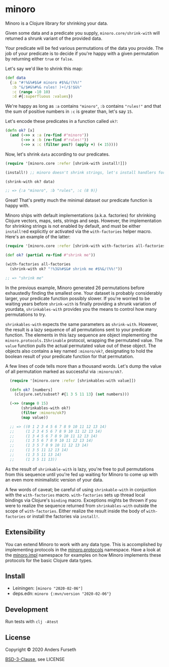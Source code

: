# minoro

Minoro is a Clojure library for shrinking your data.

Given some data and a predicate you supply, `minoro.core/shrink-with` will returned a shrunk
variant of the provided data.

Your predicate will be fed various permutations of the data you provide. The job of
your predicate is to decide if you're happy with a given permutation by returning
either `true` or `false`.

Let's say we'd like to shrink this map:

```clj
(def data
  {:a "#!%&%#$&# minoro #$%&/(%%!"
   :b "&/$#&%#%& rules! )+(/$!$&%"
   :c (range -10 10)
   :d #{:superfluous :values})
```

We're happy as long as `:a` contains `"minoro"`, `:b` contains `"rules!"` and that the sum
of positive numbers in `:c` is greater than, let's say `15`.

Let's encode these predicates in a function called `ok?`:

```clj
(defn ok? [x]
  (and (->> x :a (re-find #"minoro"))
       (->> x :b (re-find #"rules!"))
       (->> x :c (filter pos?) (apply +) (< 15))))
```

Now, let's shrink `data` according to our predicates.

```clj
(require '[minoro.core :refer [shrink-with install!]])

(install!) ;; minoro doesn't shrink strings, let's install handlers for all supported data types

(shrink-with ok? data)

;; => {:a "minoro", :b "rules", :c (8 9)}
```

Great! That's pretty much the minimal dataset our predicate function is happy with.

Minoro ships with default implementations (a.k.a. factories) for shrinking Clojure vectors, maps, sets, strings and seqs.
However, the implementation for shrinking strings is not enabled by default, and must be either `install!`ed explicitly or activated via
the `with-factories` helper macro. Here's an example of the latter:

```clj
(require '[minoro.core :refer [shrink-with with-factories all-factories]])

(def ok? (partial re-find #"shrink me"))

(with-factories all-factories
  (shrink-with ok? "!%3&%#$&# shrink me #$%&/(%%!"))

;; => "shrink me"
```

In the previous example, Minoro generated 26 permutations before exhaustedly finding the smallest one. Your dataset
is probably considerably larger, your predicate function possibly slower. If you're worried to be waiting
years before `shrink-with` is finally providing a shrunk variation of yourdata, `shrinkables-with` provides you the means
to control how many permutations to try.

`shrinkables-with` expects the same parameters as `shrink-with`. However, the result is a lazy sequence of all permutations
sent to your predicate function. The elements in this lazy sequence are object implementing the `minoro.protocols.IShrinable`
protocol, wrapping the permutated value. The `value` function pulls the actual permutated value out of these object. The objects
also contains a key named `:minoro/ok?`, designating to hold the boolean result of your predicate function for that permutation.

A few lines of code tells more than a thousand words. Let's dump the value of all permutation marked as successful via `:minoro/ok?`.

```clj
  (require '[minoro.core :refer [shrinkables-with value]])

  (defn ok? [numbers]
    (clojure.set/subset? #{1 3 5 11 13} (set numbers)))

  (->> (range 0 15)
       (shrinkables-with ok?)
       (filter :minoro/ok?)
       (map value))

  ;; => ((0 1 2 3 4 5 6 7 8 9 10 11 12 13 14)
  ;;     (1 2 3 4 5 6 7 8 9 10 11 12 13 14)
  ;;     (1 3 4 5 6 7 8 9 10 11 12 13 14)
  ;;     (1 3 5 6 7 8 9 10 11 12 13 14)
  ;;     (1 3 5 7 8 9 10 11 12 13 14)
  ;;     (1 3 5 11 12 13 14)
  ;;     (1 3 5 11 13 14)
  ;;     (1 3 5 11 13))
```

As the result of `shrinkable-with` is lazy, you're free to pull permutations from this sequence until you're fed up waiting for
Minoro to come up with an even more minimalistic version of your data.

A few words of caveat; be careful of using `shrinkable-with` in conjuction with the `with-factories` macro. `with-factories` sets
up thread local bindings via Clojure's `binding` macro. Exceptions mights be thrown if you were to realize the sequence returned
from `shrinkables-with` outside the scope of `with-factories`. Either realize the result inside the body of `with-factories` or
install the factories via `install!`.

## Extensibility

You can extend Minoro to work with any data type. This is accomplished by implementing protocols
in the [minoro.protocols](src/minoro/protocols.clj) namespace. Have a look at the [minoro.impl](src/minoro/impl.clj) namespace for examples
on how Minoro implements these protocols for the basic Clojure data types.

## Install

* Leiningen: `[minoro "2020-02-06"]`
* deps.edn: `minoro {:mvn/version "2020-02-06"}`

## Development

Run tests with `clj -Atest`

## License

Copyright © 2020 Anders Furseth

[BSD-3-Clause](http://opensource.org/licenses/BSD-3-Clause), see LICENSE
